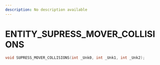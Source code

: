```yaml
---
description: No description available 
---
```


# ENTITY\_SUPRESS_MOVER_COLLISIONS

```cpp
void SUPRESS_MOVER_COLLISIONS(int _Unk0, int _Unk1, int _Unk2);
```
